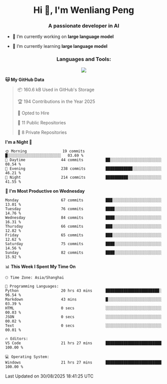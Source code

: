 <h1 align="center">Hi 👋, I'm Wenliang Peng</h1>
<h3 align="center">A passionate developer in AI</h3>

- 🔭 I’m currently working on **large language model**

- 🌱 I’m currently learning **large language model**

<!-- <h3 align="left">Connect with me:</h3> -->
<!-- <p align="left">
</p> -->

<h3 align="center">Languages and Tools:</h3>
<p align="center">
  <a href="https://skillicons.dev">
    <img src="https://skillicons.dev/icons?i=cpp,ros,docker,azure,git,linux,py,pytorch,cmake,githubactions,powershell,md&perline=6" />
  </a>
</p>


<!-- <p><img align="center" src="https://github-readme-stats.vercel.app/api/top-langs?username=bpwl0121&show_icons=true&locale=en&layout=compact" alt="bpwl0121" /></p> -->

<!-- <p><img align="center" src="https://github-readme-streak-stats.herokuapp.com/?user=bpwl0121&" alt="bpwl0121" /></p> -->

<!--START_SECTION:waka-->
**🐱 My GitHub Data** 

> 📦 160.6 kB Used in GitHub's Storage 
 > 
> 🏆 194 Contributions in the Year 2025
 > 
> 💼 Opted to Hire
 > 
> 📜 11 Public Repositories 
 > 
> 🔑 8 Private Repositories 
 > 
**I'm a Night 🦉** 

```text
🌞 Morning                19 commits          █░░░░░░░░░░░░░░░░░░░░░░░░   03.69 % 
🌆 Daytime                44 commits          ██░░░░░░░░░░░░░░░░░░░░░░░   08.54 % 
🌃 Evening                238 commits         ████████████░░░░░░░░░░░░░   46.21 % 
🌙 Night                  214 commits         ██████████░░░░░░░░░░░░░░░   41.55 % 
```
📅 **I'm Most Productive on Wednesday** 

```text
Monday                   67 commits          ███░░░░░░░░░░░░░░░░░░░░░░   13.01 % 
Tuesday                  76 commits          ████░░░░░░░░░░░░░░░░░░░░░   14.76 % 
Wednesday                84 commits          ████░░░░░░░░░░░░░░░░░░░░░   16.31 % 
Thursday                 66 commits          ███░░░░░░░░░░░░░░░░░░░░░░   12.82 % 
Friday                   65 commits          ███░░░░░░░░░░░░░░░░░░░░░░   12.62 % 
Saturday                 75 commits          ████░░░░░░░░░░░░░░░░░░░░░   14.56 % 
Sunday                   82 commits          ████░░░░░░░░░░░░░░░░░░░░░   15.92 % 
```


📊 **This Week I Spent My Time On** 

```text
🕑︎ Time Zone: Asia/Shanghai

💬 Programming Languages: 
Python                   20 hrs 43 mins      ████████████████████████░   96.54 % 
Markdown                 43 mins             █░░░░░░░░░░░░░░░░░░░░░░░░   03.39 % 
HTML                     0 secs              ░░░░░░░░░░░░░░░░░░░░░░░░░   00.03 % 
JSON                     0 secs              ░░░░░░░░░░░░░░░░░░░░░░░░░   00.02 % 
Text                     0 secs              ░░░░░░░░░░░░░░░░░░░░░░░░░   00.01 % 

🔥 Editors: 
VS Code                  21 hrs 27 mins      █████████████████████████   100.00 % 

💻 Operating System: 
Windows                  21 hrs 27 mins      █████████████████████████   100.00 % 
```


 Last Updated on 30/08/2025 18:41:25 UTC
<!--END_SECTION:waka-->

